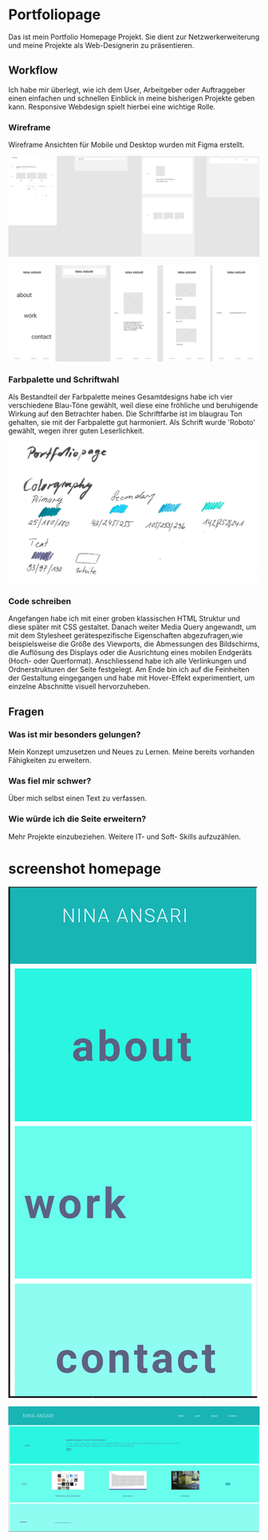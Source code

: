 # Portfoliopage
Das ist mein Portfolio Homepage Projekt. 
Sie dient zur Netzwerkerweiterung und meine Projekte als Web-Designerin zu präsentieren.

## Workflow
Ich habe mir überlegt, wie ich dem User, Arbeitgeber oder Auftraggeber einen einfachen und schnellen Einblick in meine bisherigen Projekte geben kann. 
Responsive Webdesign spielt hierbei eine wichtige Rolle.


### Wireframe 
Wireframe Ansichten für Mobile und Desktop wurden mit Figma erstellt.


![](assets/wireframedesktop.jpg)

![](assets/wireframemobile.jpg)


### Farbpalette und Schriftwahl
Als Bestandteil der Farbpalette meines Gesamtdesigns habe ich vier verschiedene Blau-Töne gewählt,
weil diese eine fröhliche und beruhigende Wirkung auf den Betrachter haben.
Die Schriftfarbe ist im blaugrau Ton gehalten, sie mit der Farbpalette gut harmoniert. 
Als Schrift wurde 'Roboto' gewählt, wegen ihrer guten Leserlichkeit.

![](assets/portfolio-colorgraphy.jpg)

### Code schreiben
Angefangen habe ich mit einer groben klassischen HTML Struktur und diese später mit CSS gestaltet. 
Danach weiter Media Query angewandt, um mit dem Stylesheet gerätespezifische Eigenschaften abgezufragen,wie beispielsweise die Größe des Viewports, die Abmessungen des Bildschirms, die Auflösung des Displays oder die Ausrichtung eines mobilen Endgeräts (Hoch- oder Querformat). 
Anschliessend habe ich alle Verlinkungen und Ordnerstrukturen der Seite festgelegt. 
Am Ende bin ich auf die Feinheiten der Gestaltung eingegangen und habe mit Hover-Effekt experimentiert, 
um einzelne Abschnitte visuell hervorzuheben.


## Fragen 
### Was ist mir besonders gelungen?
Mein Konzept umzusetzen und Neues zu Lernen. Meine bereits vorhanden Fähigkeiten zu erweitern.

### Was fiel mir schwer?
Über mich selbst einen Text zu verfassen. 

### Wie würde ich die Seite erweitern?
Mehr Projekte einzubeziehen. Weitere IT- und Soft- Skills aufzuzählen.


# screenshot homepage 

![](assets/mobileview.png)

![](assets/viewdesktop.png)



